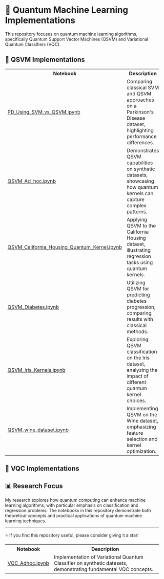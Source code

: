 # 🧪 Quantum Machine Learning Implementations

This repository focuses on quantum machine learning algorithms, specifically Quantum Support Vector Machines (QSVM) and Variational Quantum Classifiers (VQC).

## 🔬 QSVM Implementations

<table>
  <tr>
    <th>Notebook</th>
    <th>Description</th>
  </tr>
  <tr>
    <td><a href="#">PD_Using_SVM_vs_QSVM.ipynb</a></td>
    <td>Comparing classical SVM and QSVM approaches on a Parkinson's Disease dataset, highlighting performance differences.</td>
  </tr>
  <tr>
    <td><a href="#">QSVM_Ad_hoc.ipynb</a></td>
    <td>Demonstrates QSVM capabilities on synthetic datasets, showcasing how quantum kernels can capture complex patterns.</td>
  </tr>
  <tr>
    <td><a href="#">QSVM_California_Housing_Quantum_Kernel.ipynb</a></td>
    <td>Applying QSVM to the California Housing dataset, illustrating regression tasks using quantum kernels.</td>
  </tr>
  <tr>
    <td><a href="#">QSVM_Diabetes.ipynb</a></td>
    <td>Utilizing QSVM for predicting diabetes progression, comparing results with classical methods.</td>
  </tr>
  <tr>
    <td><a href="#">QSVM_Iris_Kernels.ipynb</a></td>
    <td>Exploring QSVM classification on the Iris dataset, analyzing the impact of different quantum kernel choices.</td>
  </tr>
  <tr>
    <td><a href="#">QSVM_wine_dataset.ipynb</a></td>
    <td>Implementing QSVM on the Wine dataset, emphasizing feature selection and kernel optimization.</td>
  </tr>
</table>

## 🧬 VQC Implementations

<table>
  <tr>
    <th>Notebook</th>
    <th>Description</th>
  </tr>
  <tr>
    <td><a href="https://github.com/VikasGarg-Dir/Quantum_ML/blob/main/VQC/VQC_Adhoc.ipynb">VQC_Adhoc.ipynb</a></td>
    <td>Implementation of Variational Quantum Classifier on synthetic datasets, demonstrating fundamental VQC concepts.</td>
  </tr>

## 📊 Research Focus

My research explores how quantum computing can enhance machine learning algorithms, with particular emphasis on classification and regression problems. The notebooks in this repository demonstrate both theoretical concepts and practical applications of quantum machine learning techniques.

---

⭐ If you find this repository useful, please consider giving it a star!

